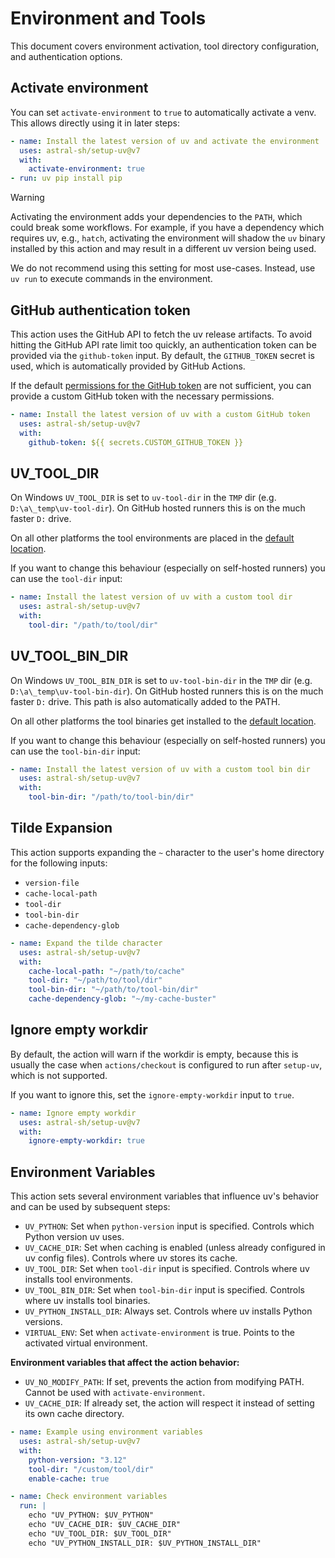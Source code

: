 # Environment and Tools

This document covers environment activation, tool directory configuration, and authentication options.

## Activate environment

You can set `activate-environment` to `true` to automatically activate a venv.
This allows directly using it in later steps:

```yaml
- name: Install the latest version of uv and activate the environment
  uses: astral-sh/setup-uv@v7
  with:
    activate-environment: true
- run: uv pip install pip
```

> [!WARNING]
>
> Activating the environment adds your dependencies to the `PATH`, which could break some workflows.
> For example, if you have a dependency which requires uv, e.g., `hatch`, activating the
> environment will shadow the `uv` binary installed by this action and may result in a different uv
> version being used.
>
> We do not recommend using this setting for most use-cases. Instead, use `uv run` to execute
> commands in the environment.

## GitHub authentication token

This action uses the GitHub API to fetch the uv release artifacts. To avoid hitting the GitHub API
rate limit too quickly, an authentication token can be provided via the `github-token` input. By
default, the `GITHUB_TOKEN` secret is used, which is automatically provided by GitHub Actions.

If the default
[permissions for the GitHub token](https://docs.github.com/en/actions/security-for-github-actions/security-guides/automatic-token-authentication#permissions-for-the-github_token)
are not sufficient, you can provide a custom GitHub token with the necessary permissions.

```yaml
- name: Install the latest version of uv with a custom GitHub token
  uses: astral-sh/setup-uv@v7
  with:
    github-token: ${{ secrets.CUSTOM_GITHUB_TOKEN }}
```

## UV_TOOL_DIR

On Windows `UV_TOOL_DIR` is set to `uv-tool-dir` in the `TMP` dir (e.g. `D:\a\_temp\uv-tool-dir`).
On GitHub hosted runners this is on the much faster `D:` drive.

On all other platforms the tool environments are placed in the
[default location](https://docs.astral.sh/uv/concepts/tools/#tools-directory).

If you want to change this behaviour (especially on self-hosted runners) you can use the `tool-dir`
input:

```yaml
- name: Install the latest version of uv with a custom tool dir
  uses: astral-sh/setup-uv@v7
  with:
    tool-dir: "/path/to/tool/dir"
```

## UV_TOOL_BIN_DIR

On Windows `UV_TOOL_BIN_DIR` is set to `uv-tool-bin-dir` in the `TMP` dir (e.g.
`D:\a\_temp\uv-tool-bin-dir`). On GitHub hosted runners this is on the much faster `D:` drive. This
path is also automatically added to the PATH.

On all other platforms the tool binaries get installed to the
[default location](https://docs.astral.sh/uv/concepts/tools/#the-bin-directory).

If you want to change this behaviour (especially on self-hosted runners) you can use the
`tool-bin-dir` input:

```yaml
- name: Install the latest version of uv with a custom tool bin dir
  uses: astral-sh/setup-uv@v7
  with:
    tool-bin-dir: "/path/to/tool-bin/dir"
```

## Tilde Expansion

This action supports expanding the `~` character to the user's home directory for the following inputs:

- `version-file`
- `cache-local-path`
- `tool-dir`
- `tool-bin-dir`
- `cache-dependency-glob`

```yaml
- name: Expand the tilde character
  uses: astral-sh/setup-uv@v7
  with:
    cache-local-path: "~/path/to/cache"
    tool-dir: "~/path/to/tool/dir"
    tool-bin-dir: "~/path/to/tool-bin/dir"
    cache-dependency-glob: "~/my-cache-buster"
```

## Ignore empty workdir

By default, the action will warn if the workdir is empty, because this is usually the case when
`actions/checkout` is configured to run after `setup-uv`, which is not supported.

If you want to ignore this, set the `ignore-empty-workdir` input to `true`.

```yaml
- name: Ignore empty workdir
  uses: astral-sh/setup-uv@v7
  with:
    ignore-empty-workdir: true
```

## Environment Variables

This action sets several environment variables that influence uv's behavior and can be used by subsequent steps:

- `UV_PYTHON`: Set when `python-version` input is specified. Controls which Python version uv uses.
- `UV_CACHE_DIR`: Set when caching is enabled (unless already configured in uv config files). Controls where uv stores its cache.
- `UV_TOOL_DIR`: Set when `tool-dir` input is specified. Controls where uv installs tool environments.
- `UV_TOOL_BIN_DIR`: Set when `tool-bin-dir` input is specified. Controls where uv installs tool binaries.
- `UV_PYTHON_INSTALL_DIR`: Always set. Controls where uv installs Python versions.
- `VIRTUAL_ENV`: Set when `activate-environment` is true. Points to the activated virtual environment.

**Environment variables that affect the action behavior:**

- `UV_NO_MODIFY_PATH`: If set, prevents the action from modifying PATH. Cannot be used with `activate-environment`.
- `UV_CACHE_DIR`: If already set, the action will respect it instead of setting its own cache directory.

```yaml
- name: Example using environment variables
  uses: astral-sh/setup-uv@v7
  with:
    python-version: "3.12"
    tool-dir: "/custom/tool/dir"
    enable-cache: true

- name: Check environment variables
  run: |
    echo "UV_PYTHON: $UV_PYTHON"
    echo "UV_CACHE_DIR: $UV_CACHE_DIR"
    echo "UV_TOOL_DIR: $UV_TOOL_DIR"
    echo "UV_PYTHON_INSTALL_DIR: $UV_PYTHON_INSTALL_DIR"
```
